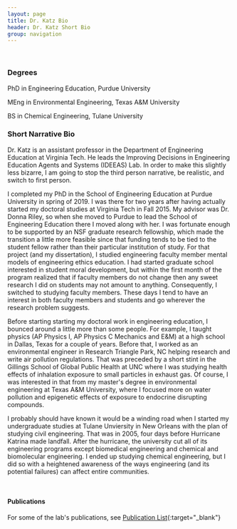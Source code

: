 ```yaml
---
layout: page
title: Dr. Katz Bio
header: Dr. Katz Short Bio
group: navigation
---
```

<br/>

### Degrees  

PhD in Engineering Education, Purdue University

MEng in Environmental Engineering, Texas A&M University

BS in Chemical Engineering, Tulane University

### Short Narrative Bio

Dr. Katz is an assistant professor in the Department of Engineering Education at Virginia Tech. He leads the Improving Decisions in Engineering Education Agents and Systems (IDEEAS) Lab. In order to make this slightly less bizarre, I am going to stop the third person narrative, be realistic, and switch to first person.

I completed my PhD in the School of Engineering Education at Purdue University in spring of 2019. I was there for two years after having actually started my doctoral studies at Virginia Tech in Fall 2015. My advisor was Dr. Donna Riley, so when she moved to Purdue to lead the School of Engineering Education there I moved along with her. I was fortunate enough to be supported by an NSF graduate research fellowship, which made the transition a little more feasible since that funding tends to be tied to the student fellow rather than their particular institution of study. For that project (and my dissertation), I studied engineering faculty member mental models of engineering ethics education. I had started graduate school interested in student moral development, but within the first month of the program realized that if faculty members do not change then any sweet research I did on students may not amount to anything. Consequently, I switched to studying faculty members. These days I tend to have an interest in both faculty members and students and go wherever the research problem suggests.

Before starting starting my doctoral work in engineering education, I bounced around a little more than some people. For example, I taught physics (AP Physics I, AP Physics C Mechanics and E&M) at a high school in Dallas, Texas for a couple of years. Before that, I worked as an environmental engineer in Research Triangle Park, NC helping research and write air pollution regulations. That was preceded by a short stint in the Gillings School of Global Public Health at UNC where I was studying health effects of inhalation exposure to small particles in exhaust gas. Of course, I was interested in that from my master's degree in environmental engineering at Texas A&M University, where I focused more on water pollution and epigenetic effects of exposure to endocrine disrupting compounds.

I probably should have known it would be a winding road when I started my undergraduate studies at Tulane Unviersity in New Orleans with the plan of studying civil engineering. That was in 2005, four days before Hurricane Katrina made landfall. After the hurricane, the university cut all of its engineering programs except biomedical engineering and chemical and biomolecular engineering. I ended up studying chemical engineering, but I did so with a heightened awareness of the ways engineering (and its potential failures) can affect entire communities. 

<br/>

<!--- ## Biosketch in NSF/NIH Formats

* 
<br/> 
-->
#### Publications

For some of the lab's publications, see [Publication List]({{site.baseurl}}/pubs/){:target="_blank"}


